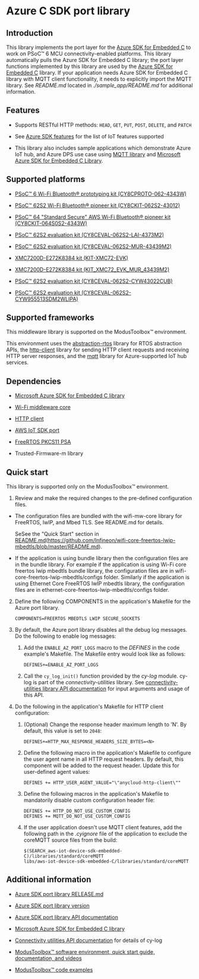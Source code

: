 # Azure C SDK port library

## Introduction

This library implements the port layer for the [Azure SDK for Embedded C](https://github.com/Azure/azure-sdk-for-c/releases/tag/1.1.0) to work on PSoC&trade; 6 MCU connectivity-enabled platforms. This library automatically pulls the Azure SDK for Embedded C library; the port layer functions implemented by this library are used by the [Azure SDK for Embedded C](https://github.com/Azure/azure-sdk-for-c/releases/tag/1.1.0) library. If your application needs Azure SDK for Embedded C library with MQTT client functionality, it needs to explicitly import the MQTT library. See *README.md* located in *./sample_app/README.md* for additional information.

## Features

- Supports RESTful HTTP methods: `HEAD`, `GET`, `PUT`, `POST`, `DELETE`, and `PATCH`

- See [Azure SDK features](https://github.com/Azure/azure-sdk-for-c/blob/master/sdk/docs/iot/README.md) for the list of IoT features supported

- This library also includes sample applications which demonstrate Azure IoT hub, and Azure DPS use case using [MQTT library](https://github.com/Infineon/mqtt/releases/tag/release-v3.1.0) and [Microsoft Azure SDK for Embedded C Library](https://github.com/Azure/azure-sdk-for-c/releases/tag/1.1.0).

## Supported platforms

- [PSoC&trade; 6 Wi-Fi Bluetooth&reg; prototyping kit (CY8CPROTO-062-4343W)](https://www.infineon.com/cms/en/product/evaluation-boards/cy8cproto-062-4343w/)

- [PSoC&trade; 62S2 Wi-Fi Bluetooth&reg; pioneer kit (CY8CKIT-062S2-43012)](https://www.infineon.com/cms/en/product/evaluation-boards/cy8ckit-062s2-43012/)

- [PSoC&trade; 64 "Standard Secure" AWS Wi-Fi Bluetooth&reg; pioneer kit (CY8CKIT-064S0S2-4343W)](https://www.infineon.com/cms/en/product/evaluation-boards/cy8ckit-064s0s2-4343w/)

- [PSoC&trade; 62S2 evaluation kit (CY8CEVAL-062S2-LAI-4373M2)](https://www.infineon.com/cms/en/product/evaluation-boards/cy8ceval-062s2/)

- [PSoC&trade; 62S2 evaluation kit (CY8CEVAL-062S2-MUR-43439M2)](https://www.infineon.com/cms/en/product/evaluation-boards/cy8ceval-062s2/)

- [XMC7200D-E272K8384 kit (KIT-XMC72-EVK)](https://www.infineon.com/cms/en/product/evaluation-boards/kit_xmc72_evk/)

- [XMC7200D-E272K8384 kit (KIT_XMC72_EVK_MUR_43439M2)](https://www.infineon.com/cms/en/product/evaluation-boards/kit_xmc72_evk/)

- [PSoC&trade; 62S2 evaluation kit (CY8CEVAL-062S2-CYW43022CUB)](https://www.infineon.com/cms/en/product/evaluation-boards/cy8ceval-062s2/)

- [PSoC&trade; 62S2 evaluation kit (CY8CEVAL-062S2-CYW955513SDM2WLIPA)]( https://www.infineon.com/cms/en/product/evaluation-boards/cy8ceval-062s2/ )

## Supported frameworks

This middleware library is supported on the ModusToolbox&trade; environment.

This environment uses the [abstraction-rtos](https://github.com/Infineon/abstraction-rtos) library for RTOS abstraction APIs, the [http-client](https://github.com/Infineon/http-client/releases/tag/release-v1.0.0) library for sending HTTP client requests and receiving HTTP server responses, and the [mqtt](https://github.com/Infineon/mqtt/releases/tag/release-v3.1.0) library for Azure-supported IoT hub services.

## Dependencies

- [Microsoft Azure SDK for Embedded C library](https://github.com/Azure/azure-sdk-for-c/releases/tag/1.1.0)

- [Wi-Fi middleware core](https://github.com/Infineon/wifi-mw-core)

- [HTTP client](https://github.com/Infineon/http-client/releases/tag/release-v1.0.0)

- [AWS IoT SDK port](https://github.com/Infineon/aws-iot-device-sdk-port/releases/tag/release-v1.0.0)

- [FreeRTOS PKCS11 PSA](https://github.com/Linaro/freertos-pkcs11-psa)

- Trusted-Firmware-m library

## Quick start

This library is supported only on the ModusToolbox&trade; environment.

1. Review and make the required changes to the pre-defined configuration files.

- The configuration files are bundled with the wifi-mw-core library for FreeRTOS, lwIP, and Mbed TLS. See README.md for details.

   SeSee the "Quick Start" section in [README.md](https://github.com/Infineon/wifi-mw-core/blob/master/README.md)(https://github.com/Infineon/wifi-core-freertos-lwip-mbedtls/blob/master/README.md).

- If the application is using bundle library then the configuration files are in the bundle library. For example if the application is using Wi-Fi core freertos lwip mbedtls bundle library, the configuration files are in wifi-core-freertos-lwip-mbedtls/configs folder. Similarly if the application is using Ethernet Core FreeRTOS lwIP mbedtls library, the configuration files are in ethernet-core-freertos-lwip-mbedtls/configs folder.

2. Define the following COMPONENTS in the application's Makefile for the Azure port library.
    ```
    COMPONENTS=FREERTOS MBEDTLS LWIP SECURE_SOCKETS
    ```

3. By default, the Azure port library disables all the debug log messages. Do the following to enable log messages:

   1. Add the `ENABLE_AZ_PORT_LOGS` macro to the *DEFINES* in the code example's Makefile. The Makefile entry would look like as follows:
       ```
       DEFINES+=ENABLE_AZ_PORT_LOGS
       ```
   2. Call the `cy_log_init()` function provided by the *cy-log* module. cy-log is part of the *connectivity-utilities* library.
      See [connectivity-utilities library API documentation](https://Infineon.github.io/connectivity-utilities/api_reference_manual/html/group__logging__utils.html) for input arguments and usage of this API.

4. Do the following in the application's Makefile for HTTP client configuration:

   1. (Optional) Change the response header maximum length to 'N'. By default, this value is set to `2048`:
       ```
       DEFINES+=HTTP_MAX_RESPONSE_HEADERS_SIZE_BYTES=<N>
       ```
   2. Define the following macro in the application's Makefile to configure the user agent name in all HTTP request headers. By default, this component will be added to the request header. Update this for user-defined agent values:

       ```
       DEFINES += HTTP_USER_AGENT_VALUE="\"anycloud-http-client\""
       ```
   3. Define the following macros in the application's Makefile to mandatorily disable custom configuration header file:
       ```
       DEFINES += HTTP_DO_NOT_USE_CUSTOM_CONFIG
       DEFINES += MQTT_DO_NOT_USE_CUSTOM_CONFIG
       ```
   4. If the user application doesn't use MQTT client features, add the following path in the *.cyignore* file of the application to exclude the coreMQTT source files from the build:
       ```
       $(SEARCH_aws-iot-device-sdk-embedded-C)/libraries/standard/coreMQTT
       libs/aws-iot-device-sdk-embedded-C/libraries/standard/coreMQTT
       ```

## Additional information

- [Azure SDK port library RELEASE.md](./RELEASE.md)

- [Azure SDK port library version](./version.xml)

- [Azure SDK port library API documentation](https://Infineon.github.io/azure-sdk-port/api_reference_manual/html/index.html)

- [Microsoft Azure SDK for Embedded C library](https://github.com/Azure/azure-sdk-for-c/releases/tag/1.1.0)

- [Connectivity utilities API documentation](https://Infineon.github.io/connectivity-utilities/api_reference_manual/html/group__logging__utils.html) for details of cy-log

- [ModusToolbox&trade; software environment, quick start guide, documentation, and videos](https://www.infineon.com/cms/en/design-support/tools/sdk/modustoolbox-software)

- [ModusToolbox&trade; code examples](https://github.com/Infineon/Code-Examples-for-ModusToolbox-Software)
